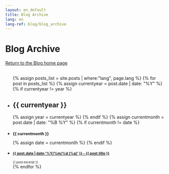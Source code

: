 ```yaml
---
layout: en_default
title: Blog Archive
lang: en
lang-ref: blog/blog_archive
---
```


# Blog Archive

<div id="toc_container">
	<div class="nav-buttons" style="font-size = 0.7em; width: 20em; float: left;">
		<div class="nav-btn" style="border:0;"><a href="/{{page.lang}}/blog"> Return to the Blog home page </a></div>
	</div><br><br>
	<ul id="toc_list">
		{% assign posts_list = site.posts | where:"lang", page.lang %}
	  	{% for post in posts_list %}
	  		{% assign currentyear = post.date | date: "%Y" %}
	  		{% if currentyear != year %}
	  			<li id="y{{currentyear}}"><h2>{{ currentyear }}</h2></li>
	    		{% assign year = currentyear %}
    		{% endif %}
	  		{% assign currentmonth = post.date | date: "%B %Y" %}
		  	{% if currentmonth != date %}
	  			<li id="y{{currentmonth}}"><h3 style="font-size: 0.9em">{{ currentmonth }}</h3></li>
	    		{% assign date = currentmonth %}
    		{% endif %}
	    	<li>
	      		<h4 style="font-size: 0.8em"><a href="{{ post.url }}">{{ post.date | date:'%Y/%m/%d (%a)' }} - {{ post.title }}</a></h4>
	      			<div style="font-size: 0.7em">{{ post.excerpt }}</div>
	    	</li>
	  	{% endfor %}
	</ul>
</div>